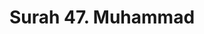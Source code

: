 ---
title       : "Surah 47. Muhammad"
DATE        : 7/25/2018 9:18:17 AM
draft       : false
TYPE        : "quran"
layout      : "surah"
BookCode    : "ARB"
SurahNumber : "47"
TotalAyah   : "38"
---